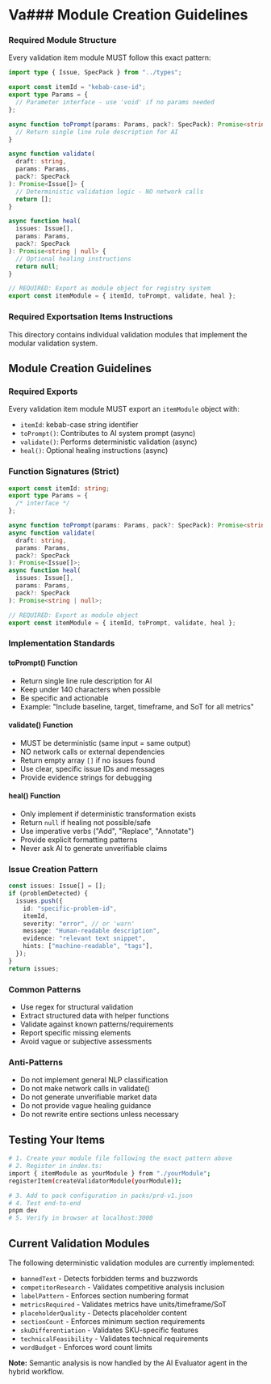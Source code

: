 # Va### Module Creation Guidelines

### Required Module Structure

Every validation item module MUST follow this exact pattern:

```typescript
import type { Issue, SpecPack } from "../types";

export const itemId = "kebab-case-id";
export type Params = {
  // Parameter interface - use 'void' if no params needed
};

async function toPrompt(params: Params, pack?: SpecPack): Promise<string> {
  // Return single line rule description for AI
}

async function validate(
  draft: string,
  params: Params,
  pack?: SpecPack
): Promise<Issue[]> {
  // Deterministic validation logic - NO network calls
  return [];
}

async function heal(
  issues: Issue[],
  params: Params,
  pack?: SpecPack
): Promise<string | null> {
  // Optional healing instructions
  return null;
}

// REQUIRED: Export as module object for registry system
export const itemModule = { itemId, toPrompt, validate, heal };
```

### Required Exportsation Items Instructions

This directory contains individual validation modules that implement the modular validation system.

## Module Creation Guidelines

### Required Exports

Every validation item module MUST export an `itemModule` object with:

- `itemId`: kebab-case string identifier
- `toPrompt()`: Contributes to AI system prompt (async)
- `validate()`: Performs deterministic validation (async)
- `heal()`: Optional healing instructions (async)

### Function Signatures (Strict)

```typescript
export const itemId: string;
export type Params = {
  /* interface */
};

async function toPrompt(params: Params, pack?: SpecPack): Promise<string>;
async function validate(
  draft: string,
  params: Params,
  pack?: SpecPack
): Promise<Issue[]>;
async function heal(
  issues: Issue[],
  params: Params,
  pack?: SpecPack
): Promise<string | null>;

// REQUIRED: Export as module object
export const itemModule = { itemId, toPrompt, validate, heal };
```

### Implementation Standards

#### toPrompt() Function

- Return single line rule description for AI
- Keep under 140 characters when possible
- Be specific and actionable
- Example: "Include baseline, target, timeframe, and SoT for all metrics"

#### validate() Function

- MUST be deterministic (same input = same output)
- NO network calls or external dependencies
- Return empty array `[]` if no issues found
- Use clear, specific issue IDs and messages
- Provide evidence strings for debugging

#### heal() Function

- Only implement if deterministic transformation exists
- Return `null` if healing not possible/safe
- Use imperative verbs ("Add", "Replace", "Annotate")
- Provide explicit formatting patterns
- Never ask AI to generate unverifiable claims

### Issue Creation Pattern

```typescript
const issues: Issue[] = [];
if (problemDetected) {
  issues.push({
    id: "specific-problem-id",
    itemId,
    severity: "error", // or 'warn'
    message: "Human-readable description",
    evidence: "relevant text snippet",
    hints: ["machine-readable", "tags"],
  });
}
return issues;
```

### Common Patterns

- Use regex for structural validation
- Extract structured data with helper functions
- Validate against known patterns/requirements
- Report specific missing elements
- Avoid vague or subjective assessments

### Anti-Patterns

- Do not implement general NLP classification
- Do not make network calls in validate()
- Do not generate unverifiable market data
- Do not provide vague healing guidance
- Do not rewrite entire sections unless necessary

## Testing Your Items

```bash
# 1. Create your module file following the exact pattern above
# 2. Register in index.ts:
import { itemModule as yourModule } from "./yourModule";
registerItem(createValidatorModule(yourModule));

# 3. Add to pack configuration in packs/prd-v1.json
# 4. Test end-to-end
pnpm dev
# 5. Verify in browser at localhost:3000
```

## Current Validation Modules

The following deterministic validation modules are currently implemented:

- `bannedText` - Detects forbidden terms and buzzwords
- `competitorResearch` - Validates competitive analysis inclusion
- `labelPattern` - Enforces section numbering format
- `metricsRequired` - Validates metrics have units/timeframe/SoT
- `placeholderQuality` - Detects placeholder content
- `sectionCount` - Enforces minimum section requirements
- `skuDifferentiation` - Validates SKU-specific features
- `technicalFeasibility` - Validates technical requirements
- `wordBudget` - Enforces word count limits

**Note:** Semantic analysis is now handled by the AI Evaluator agent in the hybrid workflow.
